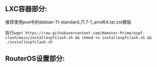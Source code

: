 ## LXC容器部分:

推荐使用pve中的debian-11-standard_11.7-1_amd64.tar.zst模板

执行`wget https://raw.githubusercontent.com/Hamster-Prime/ospf-clash/main/installospfclash.sh && chmod +x installospfclash.sh && ./installospfclash.sh`

## RouterOS设置部分:
